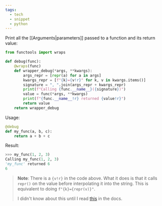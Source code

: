 ```yaml
---
tags:
  - tech
  - snippet
  - python
---
```

Print all the [[Arguments|parameters]] passed to a function and its return value:

```python
from functools import wraps

def debug(func):
    @wraps(func)
    def wrapper_debug(*args, **kwargs):
        args_repr = [repr(a) for a in args]
        kwargs_repr = [f"{k}={v!r}" for k, v in kwargs.items()]
        signature = ", ".join(args_repr + kwargs_repr)
        print(f"Calling {func.__name__}({signature})")
        value = func(*args, **kwargs)
        print(f"{func.__name__!r} returned {value!r}")
        return value
    return wrapper_debug
```

Usage:

```python
@debug
def my_func(a, b, c):
    return a + b + c
```

Result:

```python
>>> my_func(1, 2, 3)
Calling my_func(1, 2, 3)
'my_func' returned 6
6
```

> **Note**: There is a `{v!r}` in the code above.
> What it does is that it calls `repr()` on the value before interpolating it into the string.
> This is equivalent to doing `f"{k}={repr(v)}"`.
> 
> I didn't know about this until I read [this](https://docs.python.org/3/reference/lexical_analysis.html#f-strings) in the docs.